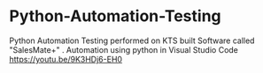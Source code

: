 # Python-Automation-Testing
Python Automation Testing performed on KTS built Software called "SalesMate+" . Automation using python in Visual Studio Code
https://youtu.be/9K3HDj6-EH0
